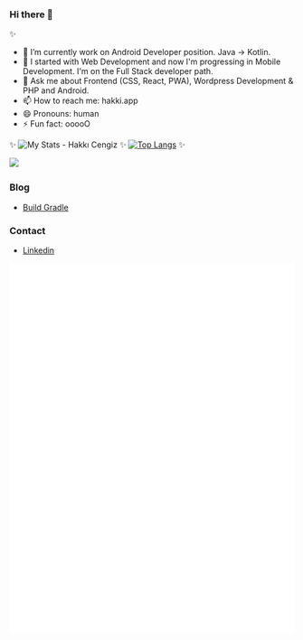 ### Hi there 👋
✨

- 🔭 I’m currently work on Android Developer position. Java -> Kotlin. 
- 🌱 I started with Web Development and now I'm progressing in Mobile Development. I'm on the Full Stack developer path.
- 💬 Ask me about Frontend (CSS, React, PWA), Wordpress Development & PHP and Android.
- 📫 How to reach me: hakki.app
- 😄 Pronouns: human
- ⚡ Fun fact: ooooO

✨
![My Stats - Hakkı Cengiz](https://github-readme-stats.vercel.app/api?username=hkkcngz&show_icons=true&theme=dark)
✨
[![Top Langs](https://github-readme-stats.vercel.app/api/top-langs/?username=hkkcngz&layout=compact)](https://github.com/hkkcngz/github-readme-stats)
✨

![](https://komarev.com/ghpvc/?username=hkkcngz)


### Blog
- [Build Gradle](https://hakkicengiz.medium.com/android-build-gradle-groovy-3c3764a1d8a5)


### Contact
- [Linkedin](https://www.linkedin.com/in/hkkcngz/)

![imza](https://raw.githubusercontent.com/hkkcngz/hkkcngz/main/signature.svg)
